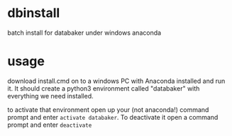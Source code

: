 # dbinstall
batch install for databaker under windows anaconda

# usage

download install.cmd on to a windows PC with Anaconda installed and run it. It should create a python3 environment called "databaker" with everything we need installed.

to activate that environment open up your (not anaconda!) command prompt and enter `activate databaker`. To deactivate it open a command prompt and enter `deactivate`
